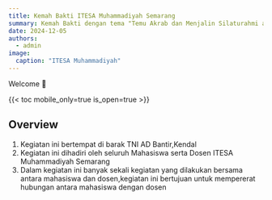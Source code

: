 ```yaml
---
title: Kemah Bakti ITESA Muhammadiyah Semarang
summary: Kemah Bakti dengan tema "Temu Akrab dan Menjalin Silaturahmi antar ITESA MUHAMMADIYAH"
date: 2024-12-05
authors:
  - admin
image:
  caption: "ITESA Muhammadiyah"
---
```


Welcome 👋

{{< toc mobile_only=true is_open=true >}}

## Overview

1. Kegiatan ini bertempat di barak TNI AD Bantir,Kendal
2. Kegiatan ini dihadiri oleh seluruh Mahasiswa serta Dosen ITESA Muhammadiyah Semarang
3. Dalam kegiatan ini banyak sekali kegiatan yang dilakukan bersama antara mahasiswa dan dosen,kegiatan ini bertujuan untuk mempererat hubungan antara mahasiswa dengan dosen

[//]: # "[![The template is mobile first with a responsive design to ensure that your site looks stunning on every device.](https://raw.githubusercontent.com/wowchemy/wowchemy-hugo-modules/main/starters/academic/preview.png)](https://hugoblox.com)"
